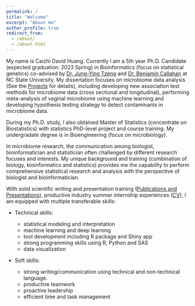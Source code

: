 ```yaml
---
permalink: /
title: "Welcome"
excerpt: "About me"
author_profile: true
redirect_from: 
  - /about/
  - /about.html
---
```


My name is Caizhi David Huang. Currently I am a 5th year Ph.D. Candidate (expected graduation: 2023 Spring) in Bioinformatics (focus on statistical genetics) co-advised by [Dr. Jung-Ying Tzeng](https://www4.stat.ncsu.edu/~jytzeng/) and [Dr. Benjamin Callahan](https://callahanlab.cvm.ncsu.edu/team/) at NC State University. My dissertation focuses on microbiome data analysis (See the [Projects](http://hczdavid.github.io/projects) for details), including developing new association test methods for microbiome data (cross sectional and longitudinal), performing meta-analysis of vaginal microbiome using machine learning and developing hypothesis testing strategy to detect contaminants in microbiome data.

During my Ph.D. study, I also obtained Master of Statistics (concentrate on Biostatistics) with statistics PhD-level project and course training. My undergradate degree is in Bioengineering (focus on microbiology).

In microbiome research, the communication among biologist, bioinformatician and statistician often challenged by different research focuses and interests. My unique background and training (combination of biology, bioinformatics and statistics) provides me the capability to perform comprehensive statistical research and analysis with the perspective of biologist and bioinformatician.

With solid scientific writing and presentation training ([Publications and Presentations](http://hczdavid.github.io/publications)), productive industry summer internship experiences ([CV](http://hczdavid.github.io/files/DavidHuangResume.pdf)), I am equipped with multiple transferable skills:

  * Technical skills:
    * statistical modeling and interpretation
    * machine learning and deep learning
    * tool development including R package and Shiny app
    * strong programming skills using R, Python and SAS
    * data visualization

  * Soft skills:
    * strong writing/communication using technical and non-technical language.
    * productive teamwork
    * proactive leadership
    * efficient time and task management







